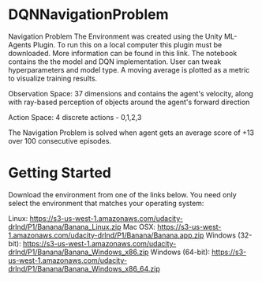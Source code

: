 # DQNNavigationProblem
Navigation Problem
The Environment was created using the Unity ML-Agents Plugin. To run this on a local computer this plugin must be downloaded. More information can be found in this link. The notebook contains the the model and DQN implementation. User can tweak hyperparameters and model type. A moving average is plotted as a metric to visualize training results. 

Observation Space: 37 dimensions and contains the agent's velocity, along with ray-based perception of objects around the agent's forward direction

Action Space: 4 discrete actions - 0,1,2,3

The Navigation Problem is solved when agent gets an average score of +13 over 100 consecutive episodes.

# Getting Started
Download the environment from one of the links below. You need only select the environment that matches your operating system:

Linux: https://s3-us-west-1.amazonaws.com/udacity-drlnd/P1/Banana/Banana_Linux.zip
Mac OSX: https://s3-us-west-1.amazonaws.com/udacity-drlnd/P1/Banana/Banana.app.zip
Windows (32-bit): https://s3-us-west-1.amazonaws.com/udacity-drlnd/P1/Banana/Banana_Windows_x86.zip
Windows (64-bit): https://s3-us-west-1.amazonaws.com/udacity-drlnd/P1/Banana/Banana_Windows_x86_64.zip

